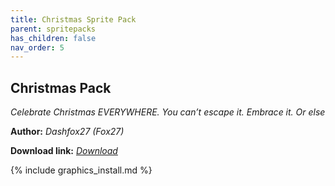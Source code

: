```yaml
---
title: Christmas Sprite Pack
parent: spritepacks
has_children: false
nav_order: 5
---
```


## Christmas Pack
*Celebrate Christmas EVERYWHERE. You can’t escape it. Embrace it. Or else*

**Author:** *Dashfox27 (Fox27)*

 **Download link:** *[Download](https://drive.google.com/file/d/1h2sMv5EPnFhTJqug-89w5kir6Jlmn6tl/view?usp=sharing)*

{% include graphics_install.md %}
